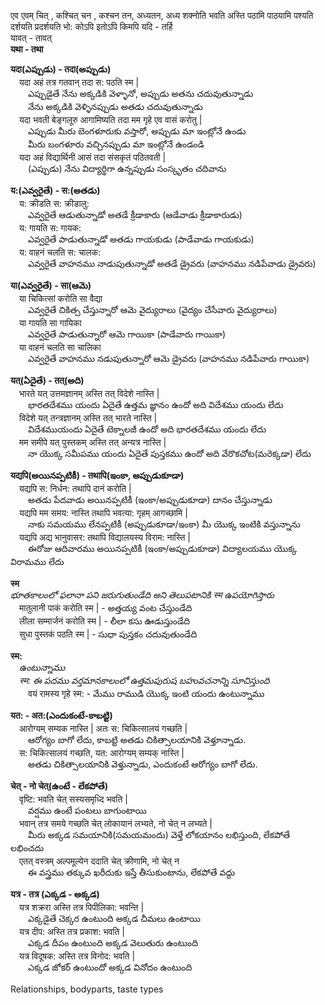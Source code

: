 
एव 
एवम् 
चित् , कश्चित् 
चन , कश्चन
तन, अध्यतन, अध्य 
शक्नोति 
भवति 
अस्ति 
पठामि 
पाठयामि 
पश्यति 
दर्शयति 
प्रदर्शयति 
भो:
कोऽपि
इतोऽपि 
किमपि 
यदि - तर्हि   
यावत् - तावत्   
**यथा - तथा** 
 
**यदा(ఎప్పుడు) - तदा(అప్పుడు)**   
&emsp;यदा अहं तत्र गतवान् तदा स: पठति स्म |    
&emsp;&emsp;ఎప్పుడైతే నేను అక్కడికి వెళ్ళానో, అప్పుడు అతను చదువుతున్నాడు   
&emsp;&emsp;నేను అక్కడికి వెళ్ళినప్పుడు అతడు చదువుతున్నాడు   
&emsp;यदा भवती बेङ्गलूरु आगामिष्यति तदा मम गृहे एव वासं करोतु |    
&emsp;&emsp;ఎప్పుడు మీరు బెంగళూరుకు వస్తారో, అప్పుడు మా ఇంట్లోనే ఉండు  
&emsp;&emsp;మీరు బంగళూరు వచ్చినప్పుడు మా ఇంట్లోనే ఉండండి   
&emsp;यदा अहं विद्यार्थिनी आसं तदा संसकृतं पठितवती |    
&emsp;&emsp;(ఎప్పుడు) నేను విద్యార్థిగా ఉన్నప్పుడు సంస్కృతం చదివాను  

**य:(ఎవ్వరైతే) - स:(అతడు)**   
&emsp;य: क्रीडति स: क्रीडालु:  
&emsp;&emsp;ఎవ్వరైతే ఆడుతున్నాడో అతడే క్రీడాకారు (ఆడేవాడు క్రీడాకారుడు)  
&emsp;य: गायति स: गायक:  
&emsp;&emsp;ఎవ్వరైతే పాడుతున్నాడో అతడు గాయకుడు (పాడేవాడు గాయకుడు)  
&emsp;य: वाहनं चलति स: चालक:  
&emsp;&emsp;ఎవ్వరైతే వాహనము నాడుపుతున్నాడో అతడే డ్రైవరు (వాహనము నడిపేవాడు డ్రైవరు)  

**या(ఎవ్వరైతే) - सा(ఆమె)**  
&emsp;या चिकित्सां करोति सा वैद्या   
&emsp;&emsp;ఎవ్వరైతే చికిత్స చేస్తున్నారో ఆమె వైద్యురాలు (వైద్యం చేసేవారు వైద్యురాలు)  
&emsp;या गायति सा गायिका   
&emsp;&emsp;ఎవ్వరైతే పాడుతున్నారో ఆమె గాయికా (పాడేవారు గాయికా)  
&emsp;या वाहनं चलति सा चालिका     
&emsp;&emsp;ఎవ్వరైతే వాహనము నడుపుతున్నారో ఆమె డ్రైవరు (వాహనము నడిపేవారు గాయికా)    

**यत्(ఏదైతే) - तत्(అది)**  
&emsp;भारते यत् उत्तमज्ञानम् अस्ति तत् विदेशे नास्ति |  
&emsp;&emsp;భారతదేశము యందు ఏదైతే ఉత్తమ జ్ఞానం ఉందో అది విదేశము యందు లేదు    
&emsp;विदेशे यत् तन्त्रज्ञानम् अस्ति तत् भारते नास्ति |  
&emsp;&emsp;విదేశముయందు ఏదైతే టెక్నాలజీ ఉందో అది భారతదేశము యందు లేదు   
&emsp;मम समीपे यत् पुस्तकम् अस्ति तत् अन्यत्र नास्ति |  
&emsp;&emsp;నా యొక్క సమీపము యందు ఏదైతే పుస్తకము ఉందో అది వేరొకచోట(మరెక్కడా) లేదు   

**यद्यपि(అయినప్పటికీ) - तथापि(ఇంకా, అప్పుడుకూడా)**    
&emsp;यद्यपि स: निर्धन: तथापि दानं करोति |  
&emsp;&emsp;అతడు పేదవాడు అయినప్పటికీ (ఇంకా/అప్పుడుకూడా) దానం చేస్తున్నాడు   
&emsp;यद्यपि मम समय: नास्ति तथापि भवत्या: गृहम् आगच्छामि |  
&emsp;&emsp;నాకు సమయము లేనప్పటికీ (అప్పుడుకూడా/ఇంకా) మీ యొక్క ఇంటికి వస్తున్నాను   
&emsp;यद्यपि अद्य भानुवासर: तथापि विद्यालयस्य विराम: नास्ति |  
&emsp;&emsp;ఈరోజు ఆదివారము అయినప్పటికీ (ఇంకా/అప్పుడుకూడా) విద్యాలయము యొక్క విరామము లేదు   

**स्म**  
*భూతకాలంలో ఫలానా పని జరుగుతుండేది అని తెలుపటానికి स्म ఉపయోగిస్తారు*   
&emsp;मातुलानी पाकं करोति स्म | - అత్తయ్య వంట చేస్తుండేది  
&emsp;लीला सम्मार्जनं करोति स्म | - లీలా కసు ఊడుస్తుండేది  
&emsp;सुधा पुस्तकं पठति स्म | - సుధా పుస్తకం చదువుతుండేది  

**स्म:**  
&emsp;*ఉంటున్నాము*  
&emsp;*स्म: ఈ పదము వర్తమానకాలంలో ఉత్తమపురుష బహువచనాన్ని సూచిస్తుంది*  
&emsp;&emsp;वयं रामस्य गृहे स्म: - మేము రాముడి యొక్క ఇంటి యందు ఉంటున్నాము  

**यत: - अत:(ఎందుకంటే-కాబట్టి)**  
&emsp;आरोग्यम् सम्यक नास्ति | अतः स: चिकित्सालयं गच्छति |  
&emsp;&emsp;ఆరోగ్యం బాగో లేదు, కాబట్టి అతడు చికిత్సాలయానికి వెళ్తూన్నాడు.  
&emsp;स: चिकित्सालयं गच्छति, यत: आरोग्यम् सम्यक् नास्ति |  
&emsp;&emsp;అతడు చికిత్సాలయానికి వెళ్తున్నాడు, ఎందుకంటే ఆరోగ్యం బాగో లేదు.  

**चेत् - नो चेत्(ఉంటే - లేకపోతే)**  
&emsp;वृष्टि: भवति चेत् सस्यसमृध्दि भवति |    
&emsp;&emsp;వర్షము ఉంటే పంటలు బాగుంటాయి  
&emsp;भवान् तत्र समये गच्छति चेत् लोकायानं लभ्यते, नो चेत् न लभ्यते |  
&emsp;&emsp;మీరు అక్కడ సమయానికి(సమయమందు) వెళ్తే లోకయానం లభిస్తుంది, లేకపోతే లభించదు  
&emsp;एतत् वस्त्रम् अल्पमूल्येन ददाति चेत् क्रीणामि, नो चेत् न    
&emsp;&emsp;ఈ వస్త్రము తక్కువ ఖరీదుకు ఇస్తే తీసుకుంటాను, లేకపోతే వద్దు  

**यत्र - तत्र (ఎక్కడ - అక్కడ)**  
&emsp;यत्र शक्ररा अस्ति  तत्र पिपीलिका: भवन्ति |  
&emsp;&emsp;ఎక్కడైతే చెక్కర ఉంటుంది అక్కడ చీమలు ఉంటాయి  
&emsp;यत्र दीप: अस्ति तत्र प्रकाश: भवति |  
&emsp;&emsp;ఎక్కడ దీపం ఉంటుంది అక్కడ వెలుతురు ఉంటుంది  
&emsp;यत्र विदूषक: अस्ति तत्र विनोद: भवति |  
&emsp;&emsp;ఎక్కడ జోకర్ ఉంటుందో అక్కడ వినోదం ఉంటుంది  

Relationships, bodyparts, taste types